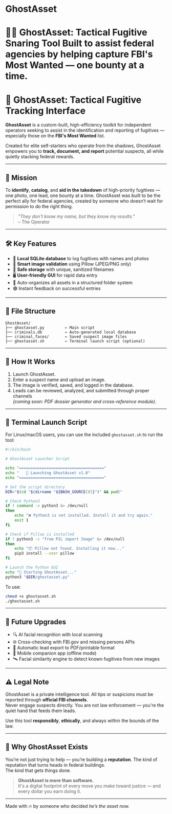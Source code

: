 # GhostAsset
# 🕵️‍♂️ GhostAsset: Tactical Fugitive Snaring Tool Built to assist federal agencies by helping capture FBI's Most Wanted — one bounty at a time.


# 👤 GhostAsset: Tactical Fugitive Tracking Interface

**GhostAsset** is a custom-built, high-efficiency toolkit for independent operators seeking to assist in the identification and reporting of fugitives — especially those on the **FBI's Most Wanted** list.

Created for elite self-starters who operate from the shadows, GhostAsset empowers you to **track, document, and report** potential suspects, all while quietly stacking federal rewards.

---

## 🎯 Mission

To **identify**, **catalog**, and **aid in the takedown** of high-priority fugitives — one photo, one lead, one bounty at a time. GhostAsset was built to be the perfect ally for federal agencies, created by someone who doesn’t wait for permission to do the right thing.

> _"They don't know my name, but they know my results."_  
> – The Operator

---

## 🛠️ Key Features

- 🔐 **Local SQLite database** to log fugitives with names and photos  
- 🧠 **Smart image validation** using Pillow (JPEG/PNG only)  
- 💾 **Safe storage** with unique, sanitized filenames  
- 🖥️ **User-friendly GUI** for rapid data entry  
- 📁 Auto-organizes all assets in a structured folder system  
- 🟢 Instant feedback on successful entries  

---

## 📂 File Structure

```
GhostAsset/
├── ghostasset.py         ← Main script
├── criminals.db          ← Auto-generated local database
├── criminal_faces/       ← Saved suspect image files
├── ghostasset.sh         ← Terminal launch script (optional)
```

---

## 🧪 How It Works

1. Launch GhostAsset.
2. Enter a suspect name and upload an image.
3. The image is verified, saved, and logged in the database.
4. Leads can be reviewed, analyzed, and submitted through proper channels  
   *(coming soon: PDF dossier generator and cross-reference module)*.

---

## 🚀 Terminal Launch Script

For Linux/macOS users, you can use the included `ghostasset.sh` to run the tool:

```bash
#!/bin/bash

# GhostAsset Launcher Script

echo "====================================="
echo "   👤 Launching GhostAsset v1.0"
echo "====================================="

# Set the script directory
DIR="$(cd "$(dirname "${BASH_SOURCE[0]}")" && pwd)"

# Check Python3
if ! command -v python3 &> /dev/null
then
    echo "❌ Python3 is not installed. Install it and try again."
    exit 1
fi

# Check if Pillow is installed
if ! python3 -c "from PIL import Image" &> /dev/null
then
    echo "📦 Pillow not found. Installing it now..."
    pip3 install --user pillow
fi

# Launch the Python GUI
echo "🚀 Starting GhostAsset..."
python3 "$DIR/ghostasset.py"
```

To use:
```bash
chmod +x ghostasset.sh
./ghostasset.sh
```

---

## 🧩 Future Upgrades

- 🔍 AI facial recognition with local scanning  
- 🌐 Cross-checking with FBI.gov and missing persons APIs  
- 🧾 Automatic lead export to PDF/printable format  
- 📱 Mobile companion app (offline mode)  
- 🛰️ Facial similarity engine to detect known fugitives from new images  

---

## ⚠️ Legal Note

GhostAsset is a private intelligence tool. All tips or suspicions must be reported through **official FBI channels**.  
Never engage suspects directly. You are not law enforcement — you're the quiet hand that feeds them leads.

Use this tool **responsibly**, **ethically**, and always within the bounds of the law.

---

## 💼 Why GhostAsset Exists

You’re not just trying to help — you’re building a **reputation**. The kind of reputation that turns heads in federal buildings.  
The kind that gets things done.

> **GhostAsset is more than software.**  
> It's a digital footprint of every move you make toward justice — and every dollar you earn doing it.

---

Made with 🔥 by someone who decided *he’s the asset now.*
```
